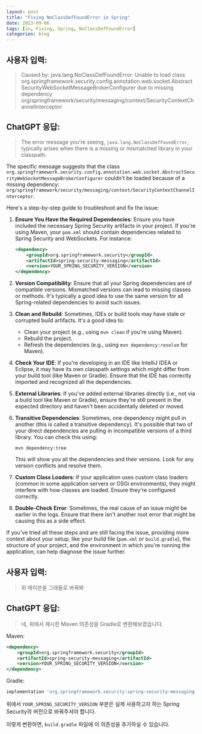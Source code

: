 ```yaml
---
layout: post
title: "Fixing NoClassDefFoundError in Spring"
date: 2023-09-06
tags: [in, Fixing, Spring, NoClassDefFoundError]
categories: blog
---
```


## 사용자 입력:
> Caused by: java.lang.NoClassDefFoundError: Unable to load class org.springframework.security.config.annotation.web.socket.AbstractSecurityWebSocketMessageBrokerConfigurer due to missing dependency org/springframework/security/messaging/context/SecurityContextChannelInterceptor


## ChatGPT 응답:
> The error message you're seeing, `java.lang.NoClassDefFoundError`, typically arises when there is a missing or mismatched library in your classpath.

The specific message suggests that the class `org.springframework.security.config.annotation.web.socket.AbstractSecurityWebSocketMessageBrokerConfigurer` couldn't be loaded because of a missing dependency: `org/springframework/security/messaging/context/SecurityContextChannelInterceptor`.

Here's a step-by-step guide to troubleshoot and fix the issue:

1. **Ensure You Have the Required Dependencies**: Ensure you have included the necessary Spring Security artifacts in your project. If you're using Maven, your `pom.xml` should contain dependencies related to Spring Security and WebSockets. For instance:
   ```xml
   <dependency>
       <groupId>org.springframework.security</groupId>
       <artifactId>spring-security-messaging</artifactId>
       <version>YOUR_SPRING_SECURITY_VERSION</version>
   </dependency>
   ```

2. **Version Compatibility**: Ensure that all your Spring dependencies are of compatible versions. Mismatched versions can lead to missing classes or methods. It's typically a good idea to use the same version for all Spring-related dependencies to avoid such issues.

3. **Clean and Rebuild**: Sometimes, IDEs or build tools may have stale or corrupted build artifacts. It's a good idea to:
   - Clean your project (e.g., using `mvn clean` if you're using Maven).
   - Rebuild the project.
   - Refresh the dependencies (e.g., using `mvn dependency:resolve` for Maven).

4. **Check Your IDE**: If you're developing in an IDE like IntelliJ IDEA or Eclipse, it may have its own classpath settings which might differ from your build tool (like Maven or Gradle). Ensure that the IDE has correctly imported and recognized all the dependencies.

5. **External Libraries**: If you've added external libraries directly (i.e., not via a build tool like Maven or Gradle), ensure they're still present in the expected directory and haven't been accidentally deleted or moved.

6. **Transitive Dependencies**: Sometimes, one dependency might pull in another (this is called a transitive dependency). It's possible that two of your direct dependencies are pulling in incompatible versions of a third library. You can check this using:
   ```shell
   mvn dependency:tree
   ```
   This will show you all the dependencies and their versions. Look for any version conflicts and resolve them.

7. **Custom Class Loaders**: If your application uses custom class loaders (common in some application servers or OSGi environments), they might interfere with how classes are loaded. Ensure they're configured correctly.

8. **Double-Check Error**: Sometimes, the real cause of an issue might be earlier in the logs. Ensure that there isn't another root error that might be causing this as a side effect.

If you've tried all these steps and are still facing the issue, providing more context about your setup, like your build file (`pom.xml` or `build.gradle`), the structure of your project, and the environment in which you're running the application, can help diagnose the issue further.

## 사용자 입력:
> 위 메이븐을 그래들로 바꿔봐

## ChatGPT 응답:
> 네, 위에서 제시한 Maven 의존성을 Gradle로 변환해보겠습니다.

Maven:
```xml
<dependency>
    <groupId>org.springframework.security</groupId>
    <artifactId>spring-security-messaging</artifactId>
    <version>YOUR_SPRING_SECURITY_VERSION</version>
</dependency>
```

Gradle:
```groovy
implementation 'org.springframework.security:spring-security-messaging:YOUR_SPRING_SECURITY_VERSION'
```

위에서 `YOUR_SPRING_SECURITY_VERSION` 부분은 실제 사용하고자 하는 Spring Security의 버전으로 바꿔주셔야 합니다. 

이렇게 변환하면, `build.gradle` 파일에 이 의존성을 추가하실 수 있습니다.

